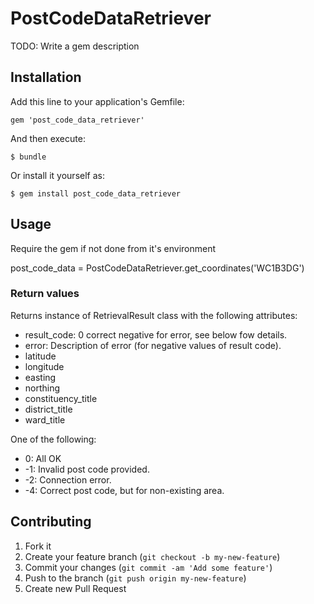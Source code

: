 # PostCodeDataRetriever

TODO: Write a gem description

## Installation

Add this line to your application's Gemfile:

    gem 'post_code_data_retriever'

And then execute:

    $ bundle

Or install it yourself as:

    $ gem install post_code_data_retriever

## Usage

Require the gem if not done from it's environment

  post_code_data = PostCodeDataRetriever.get_coordinates('WC1B3DG')

### Return values
Returns instance of RetrievalResult class with the following attributes:

* result_code: 0 correct negative for error, see below fow details.
* error: Description of error (for negative values of result code).
* latitude
* longitude
* easting
* northing
* constituency_title
* district_title
* ward_title

One of the following:

*  0: All OK
* -1: Invalid post code provided.
* -2: Connection error.
* -4: Correct post code, but for non-existing area.


## Contributing

1. Fork it
2. Create your feature branch (`git checkout -b my-new-feature`)
3. Commit your changes (`git commit -am 'Add some feature'`)
4. Push to the branch (`git push origin my-new-feature`)
5. Create new Pull Request
